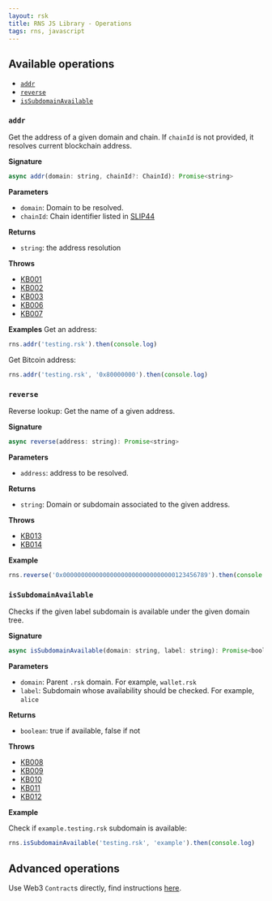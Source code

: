 ```yaml
---
layout: rsk
title: RNS JS Library - Operations
tags: rns, javascript
---
```


## Available operations

  - [`addr`](#addr)
  - [`reverse`](#reverse)
  - [`isSubdomainAvailable`](#issubdomainavailable)

### `addr`

Get the address of a given domain and chain. If `chainId` is not provided, it resolves current blockchain address.

**Signature**
```javascript
async addr(domain: string, chainId?: ChainId): Promise<string>
```

**Parameters**
- `domain`: Domain to be resolved.
- `chainId`: Chain identifier listed in [SLIP44](https://github.com/satoshilabs/slips/blob/master/slip-0044.md)

**Returns**
- `string`: the address resolution


**Throws**
- [KB001](/rif/rns/libs/javascript/errors)
- [KB002](/rif/rns/libs/javascript/errors)
- [KB003](/rif/rns/libs/javascript/errors)
- [KB006](/rif/rns/libs/javascript/errors)
- [KB007](/rif/rns/libs/javascript/errors)

**Examples**
Get an address:

```javascript
rns.addr('testing.rsk').then(console.log)
```

Get Bitcoin address:

```javascript
rns.addr('testing.rsk', '0x80000000').then(console.log)
```

### `reverse`

Reverse lookup: Get the name of a given address.

**Signature**
```javascript
async reverse(address: string): Promise<string>
```

**Parameters**
- `address`: address to be resolved.

**Returns**
- `string`: Domain or subdomain associated to the given address.

**Throws**
- [KB013](/rif/rns/libs/javascript/errors)
- [KB014](/rif/rns/libs/javascript/errors)

**Example**

```javascript
rns.reverse('0x0000000000000000000000000000000123456789').then(console.log)
```

### `isSubdomainAvailable`

Checks if the given label subdomain is available under the given domain tree.

**Signature**
```javascript
async isSubdomainAvailable(domain: string, label: string): Promise<boolean>
```

**Parameters**
- `domain`: Parent `.rsk` domain. For example, `wallet.rsk`
- `label`: Subdomain whose availability should be checked. For example, `alice`

**Returns**
- `boolean`: true if available, false if not

**Throws**
- [KB008](/rif/rns/libs/javascript/errors)
- [KB009](/rif/rns/libs/javascript/errors)
- [KB010](/rif/rns/libs/javascript/errors)
- [KB011](/rif/rns/libs/javascript/errors)
- [KB012](/rif/rns/libs/javascript/errors)

**Example**

Check if `example.testing.rsk` subdomain is available:

```javascript
rns.isSubdomainAvailable('testing.rsk', 'example').then(console.log)
```

## Advanced operations

Use Web3 `Contract`s directly, find instructions [here](/rif/rns/libs/javascript/Advanced-usage).
